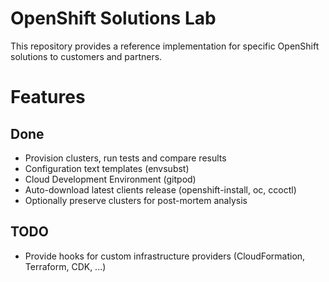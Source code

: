 # OpenShift Solutions Lab

This repository provides a reference implementation for specific OpenShift solutions to customers and partners.

# Features

## Done
* Provision clusters, run tests and compare results
* Configuration text templates (envsubst)
* Cloud Development Environment (gitpod)
* Auto-download latest clients release (openshift-install, oc, ccoctl) 
* Optionally preserve clusters for post-mortem analysis

## TODO
* Provide hooks for custom infrastructure providers (CloudFormation, Terraform, CDK, ...)
